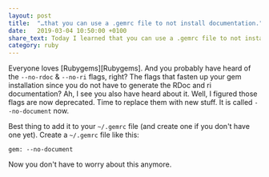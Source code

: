 ```yaml
---
layout: post
title:  "…that you can use a .gemrc file to not install documentation."
date:   2019-03-04 10:50:00 +0100
share_text: Today I learned that you can use a .gemrc file to not install documentation.
category: ruby
---
```

Everyone loves [Rubygems][Rubygems]. And you probably have heard of the `--no-rdoc` & `--no-ri` flags, right? The flags that fasten up your gem installation since you do not have to generate the RDoc and ri documentation? Ah, I see you also have heard about it. Well, I figured those flags are now deprecated. Time to replace them with new stuff. It is called `--no-document` now.

Best thing to add it to your `~/.gemrc` file (and create one if you don't have one yet). Create a `~/.gemrc` file like this:

```
gem: --no-document
```

Now you don't have to worry about this anymore.

[rubocop]: https://rubygems.org
